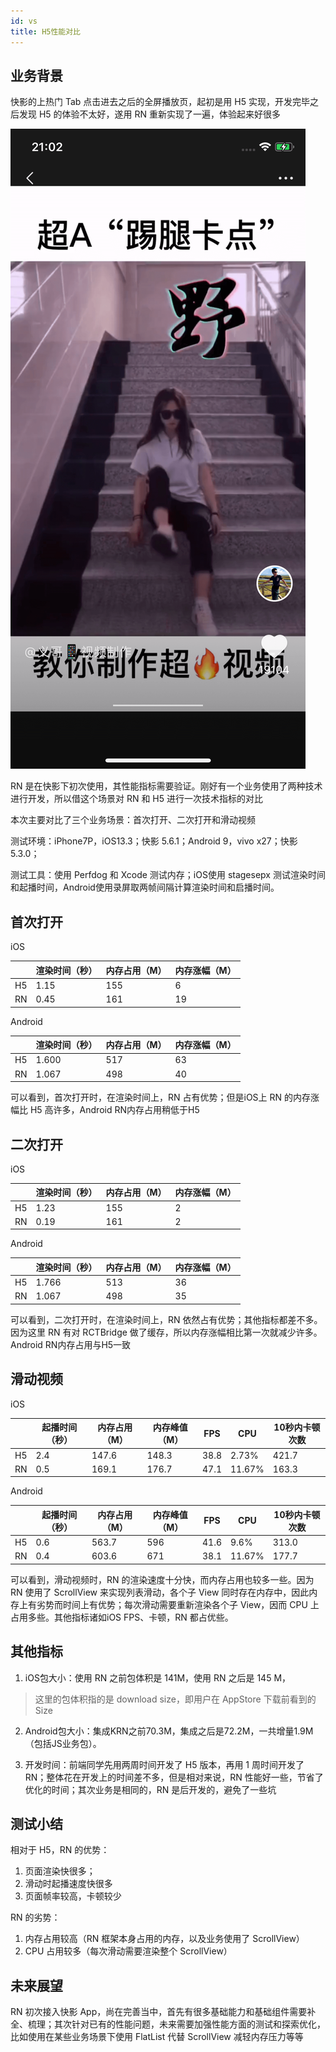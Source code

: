 ```yaml
---
id: vs
title: H5性能对比
---
```


## 业务背景
快影的上热门 Tab 点击进去之后的全屏播放页，起初是用 H5 实现，开发完毕之后发现 H5 的体验不太好，遂用 RN 重新实现了一遍，体验起来好很多

![](../static/img/popular.png)

RN 是在快影下初次使用，其性能指标需要验证。刚好有一个业务使用了两种技术进行开发，所以借这个场景对 RN 和 H5 进行一次技术指标的对比


本次主要对比了三个业务场景：首次打开、二次打开和滑动视频

测试环境：iPhone7P，iOS13.3；快影 5.6.1；Android 9，vivo x27；快影 5.3.0；

测试工具：使用 Perfdog 和 Xcode  测试内存；iOS使用 stagesepx 测试渲染时间和起播时间，Android使用录屏取两帧间隔计算渲染时间和启播时间。

## 首次打开

iOS

|     | 渲染时间（秒）| 内存占用（M） | 内存涨幅（M）
|  ----  | ----  |  ----  | ----  |
| H5  | 1.15 | 155 | 6 | 
| RN  | 0.45 | 161 | 19 |

Android

|     | 渲染时间（秒）| 内存占用（M） | 内存涨幅（M）
|  ----  | ----  |  ----  | ----  |
| H5  | 1.600 | 517 | 63 | 
| RN  | 1.067 | 498 | 40 |

可以看到，首次打开时，在渲染时间上，RN 占有优势；但是iOS上 RN 的内存涨幅比 H5 高许多，Android RN内存占用稍低于H5

## 二次打开

iOS

|     | 渲染时间（秒）| 内存占用（M） | 内存涨幅（M）
|  ----  | ----  |  ----  | ----  |
| H5  | 1.23 | 155 | 2 | 
| RN  | 0.19 | 161 | 2 |

Android

|     | 渲染时间（秒）| 内存占用（M） | 内存涨幅（M）
|  ----  | ----  |  ----  | ----  |
| H5  | 1.766 | 513 | 36 | 
| RN  | 1.067 | 498 | 35 |

可以看到，二次打开时，在渲染时间上，RN 依然占有优势；其他指标都差不多。因为这里 RN 有对 RCTBridge 做了缓存，所以内存涨幅相比第一次就减少许多。Android RN内存占用与H5一致

## 滑动视频

iOS

|     | 起播时间（秒）| 内存占用（M） | 内存峰值（M） | FPS | CPU | 10秒内卡顿次数
|  ----  |  ----  |  ----  |  ----  |  ----  |  ----  |  ----  |
| H5  | 2.4 | 147.6 | 148.3 | 38.8 | 2.73% | 421.7 |
| RN  | 0.5 | 169.1 | 176.7 | 47.1 | 11.67% | 163.3 |

Android

|     | 起播时间（秒）| 内存占用（M） | 内存峰值（M） | FPS | CPU | 10秒内卡顿次数
|  ----  |  ----  |  ----  |  ----  |  ----  |  ----  |  ----  |
| H5  | 0.6 | 563.7 | 596 | 41.6 | 9.6% | 313.0 |
| RN  | 0.4 | 603.6 | 671 | 38.1 | 11.67% | 177.7 |


可以看到，滑动视频时，RN 的渲染速度十分快，而内存占用也较多一些。因为 RN 使用了 ScrollView 来实现列表滑动，各个子 View 同时存在内存中，因此内存上有劣势而时间上有优势；每次滑动需要重新渲染各个子 View，因而 CPU 上占用多些。其他指标诸如iOS FPS、卡顿，RN 都占优些。

## 其他指标
1. iOS包大小：使用 RN 之前包体积是 141M，使用 RN 之后是 145 M，

> 这里的包体积指的是 download size，即用户在 AppStore 下载前看到的 Size

2. Android包大小：集成KRN之前70.3M，集成之后是72.2M，一共增量1.9M（包括JS业务包）。

3. 开发时间：前端同学先用两周时间开发了 H5 版本，再用 1 周时间开发了 RN；整体花在开发上的时间差不多，但是相对来说，RN 性能好一些，节省了优化的时间；其次业务是相同的，RN 是后开发的，避免了一些坑

## 测试小结
相对于 H5，RN 的优势：

1. 页面渲染快很多；
2. 滑动时起播速度快很多 
3. 页面帧率较高，卡顿较少

RN 的劣势：

1. 内存占用较高（RN 框架本身占用的内存，以及业务使用了 ScrollView）
2. CPU 占用较多（每次滑动需要渲染整个 ScrollView）

## 未来展望
RN 初次接入快影 App，尚在完善当中，首先有很多基础能力和基础组件需要补全、梳理；其次针对已有的性能问题，未来需要加强性能方面的测试和探索优化，比如使用在某些业务场景下使用 FlatList 代替 ScrollView 减轻内存压力等等




